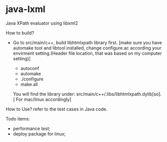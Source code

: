 java-lxml
=========

Java XPath evaluator using libxml2


How to build?
   - Go to src/main/c++, build libhtmlxpath library first. [make sure you have automake tool and libtool installed, change configure.ac according your envirment setting.(Header file location, that was based on my computer setting)]
      - autoconf
      - automake
      - ./configure
      - make all

      You will find the library under: src/main/c++/.libs/libhtmlxpath.dylib[so]. [ For mac/linux accordingly]

How to Use?
      refer to the test cases in Java code.
      
      
Todo items:
   - performance test;
   - deploy package for linux;
